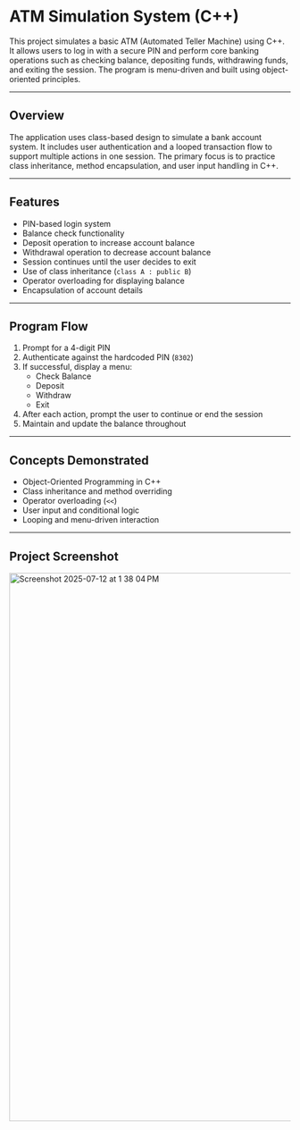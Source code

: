 # ATM Simulation System (C++)

This project simulates a basic ATM (Automated Teller Machine) using C++. It allows users to log in with a secure PIN and perform core banking operations such as checking balance, depositing funds, withdrawing funds, and exiting the session. The program is menu-driven and built using object-oriented principles.

---

## Overview

The application uses class-based design to simulate a bank account system. It includes user authentication and a looped transaction flow to support multiple actions in one session. The primary focus is to practice class inheritance, method encapsulation, and user input handling in C++.

---

## Features

- PIN-based login system
- Balance check functionality
- Deposit operation to increase account balance
- Withdrawal operation to decrease account balance
- Session continues until the user decides to exit
- Use of class inheritance (`class A : public B`)
- Operator overloading for displaying balance
- Encapsulation of account details

---

## Program Flow

1. Prompt for a 4-digit PIN
2. Authenticate against the hardcoded PIN (`8302`)
3. If successful, display a menu:
   - Check Balance
   - Deposit
   - Withdraw
   - Exit
4. After each action, prompt the user to continue or end the session
5. Maintain and update the balance throughout

---

## Concepts Demonstrated

- Object-Oriented Programming in C++
- Class inheritance and method overriding
- Operator overloading (`<<`)
- User input and conditional logic
- Looping and menu-driven interaction

---

## Project Screenshot 

<img width="1512" height="982" alt="Screenshot 2025-07-12 at 1 38 04 PM" src="https://github.com/user-attachments/assets/82efe6ba-7ac8-494a-9d0e-8d695023ffcf" />



